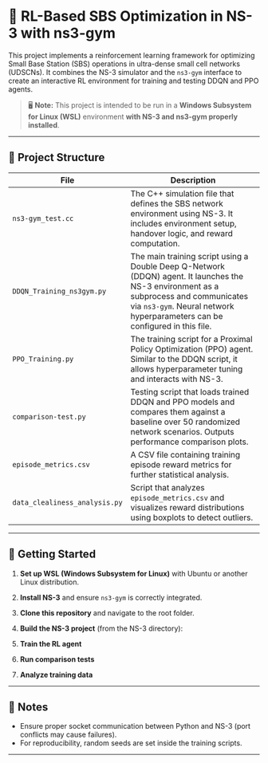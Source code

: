 # 📡 RL-Based SBS Optimization in NS-3 with ns3-gym

This project implements a reinforcement learning framework for optimizing Small Base Station (SBS) operations in ultra-dense small cell networks (UDSCNs). It combines the NS-3 simulator and the `ns3-gym` interface to create an interactive RL environment for training and testing DDQN and PPO agents.

> 🖥 **Note:** This project is intended to be run in a **Windows Subsystem for Linux (WSL)** environment **with NS-3 and ns3-gym properly installed**.

---

## 📂 Project Structure

| File                          | Description                                                                                                                                                                                                          |
| ----------------------------- | -------------------------------------------------------------------------------------------------------------------------------------------------------------------------------------------------------------------- |
| `ns3-gym_test.cc`             | The C++ simulation file that defines the SBS network environment using NS-3. It includes environment setup, handover logic, and reward computation.                                                                  |
| `DDQN_Training_ns3gym.py`     | The main training script using a Double Deep Q-Network (DDQN) agent. It launches the NS-3 environment as a subprocess and communicates via `ns3-gym`. Neural network hyperparameters can be configured in this file. |
| `PPO_Training.py`             | The training script for a Proximal Policy Optimization (PPO) agent. Similar to the DDQN script, it allows hyperparameter tuning and interacts with NS-3.                                                             |
| `comparison-test.py`          | Testing script that loads trained DDQN and PPO models and compares them against a baseline over 50 randomized network scenarios. Outputs performance comparison plots.                                               |
| `episode_metrics.csv`         | A CSV file containing training episode reward metrics for further statistical analysis.                                                                                                                              |
| `data_clealiness_analysis.py` | Script that analyzes `episode_metrics.csv` and visualizes reward distributions using boxplots to detect outliers.                                                                                                    |

---

## 🚀 Getting Started

1. **Set up WSL (Windows Subsystem for Linux)** with Ubuntu or another Linux distribution.

2. **Install NS-3** and ensure `ns3-gym` is correctly integrated.

3. **Clone this repository** and navigate to the root folder.

4. **Build the NS-3 project** (from the NS-3 directory):

5. **Train the RL agent**

6. **Run comparison tests**

7. **Analyze training data**

---

## 📌 Notes

* Ensure proper socket communication between Python and NS-3 (port conflicts may cause failures).
* For reproducibility, random seeds are set inside the training scripts.

---
